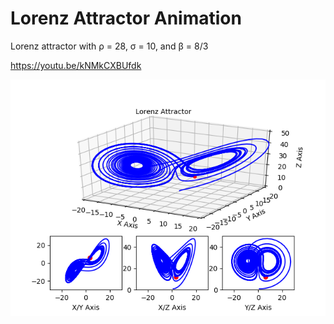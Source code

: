 
# Lorenz Attractor Animation

Lorenz attractor with ρ = 28, σ = 10, and β = 8/3

https://youtu.be/kNMkCXBUfdk

![alt text](https://raw.githubusercontent.com/mhiland/PythonProjects/master/LorenzAttractor/includes/LorenzAttractor.png)

